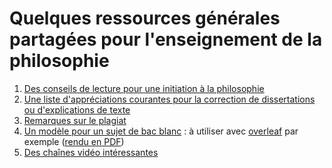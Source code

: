 # Quelques ressources générales partagées pour l'enseignement de la philosophie

1. [Des conseils de lecture pour une initiation à la philosophie](https://github.com/eyssette/ressources-generales-enseignement-philosophie/blob/master/conseils-lectures-initiation-philosophie.md)
2. [Une liste d'appréciations courantes pour la correction de dissertations ou d'explications de texte](https://github.com/eyssette/ressources-generales-enseignement-philosophie/blob/master/liste-appreciations-courantes.md)
3. [Remarques sur le plagiat](https://github.com/eyssette/ressources-generales-enseignement-philosophie/blob/master/remarques-sur-le-plagiat.md)
4. [Un modèle pour un sujet de bac blanc](https://github.com/eyssette/ressources-generales-enseignement-philosophie/blob/master/modele-bac-blanc.tex) : à utiliser avec [overleaf](https://www.overleaf.com/) par exemple ([rendu en PDF](https://latexonline.cc/compile?url=https%3A%2F%2Fraw.githubusercontent.com%2Feyssette%2Fressources-generales-enseignement-philosophie%2Fmaster%2Fmodele-bac-blanc.tex&trackId=1593107675825))
5. [Des chaînes vidéo intéressantes](https://github.com/eyssette/ressources-generales-enseignement-philosophie/blob/master/chaines-video-interessantes.md)
